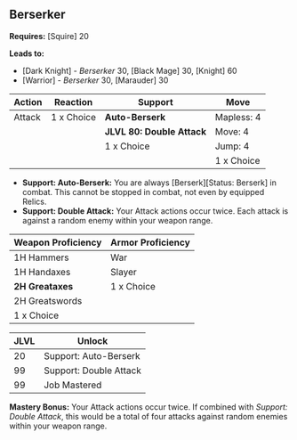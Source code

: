 ## Berserker

**Requires:** [Squire] 20

**Leads to:**

- [Dark Knight] - _Berserker_ 30, [Black Mage] 30, [Knight] 60
- [Warrior] - _Berserker_ 30, [Marauder] 30

| Action | Reaction   | Support                    | Move |
| ---    | ---        | ---                        | ---  |
| Attack | 1 x Choice | **Auto-Berserk**           | Mapless: 4
|        |            | **JLVL 80: Double Attack** | Move: 4
|        |            | 1 x Choice                 | Jump: 4
|        |            |                            | 1 x Choice

- **Support: Auto-Berserk:** You are always [Berserk][Status: Berserk] in combat. This cannot be stopped in combat, not even by equipped Relics.
- **Support: Double Attack:** Your Attack actions occur twice. Each attack is against a random enemy within your weapon range.

| Weapon Proficiency | Armor Proficiency |
| ---                | ---               |
| 1H Hammers         | War
| 1H Handaxes        | Slayer
| **2H Greataxes**   | 1 x Choice
| 2H Greatswords     |
| 1 x Choice         |

| JLVL | Unlock |
| ---  | ---    |
| 20 | Support: Auto-Berserk
| 99 | Support: Double Attack
| 99 | Job Mastered

**Mastery Bonus:** Your Attack actions occur twice. If combined with _Support: Double Attack_, this would be a total of four attacks against random enemies within your weapon range.
